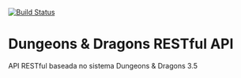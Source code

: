 [![Build Status](https://travis-ci.org/rafaelso/dungeons-and-dragons-api.svg?branch=master)](https://travis-ci.org/rafaelso/dungeons-and-dragons-api)

# Dungeons & Dragons RESTful API
API RESTful baseada no sistema Dungeons &amp; Dragons 3.5

